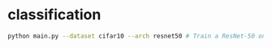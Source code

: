 # classification
```bash
python main.py --dataset cifar10 --arch resnet50 # Train a ResNet-50 on CIFAR-10
```

